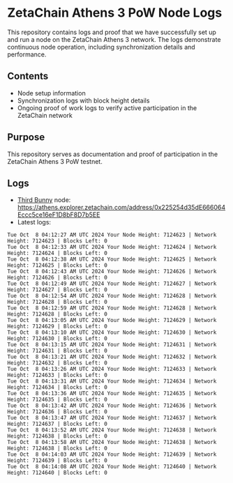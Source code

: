 # ZetaChain Athens 3 PoW Node Logs
This repository contains logs and proof that we have successfully set up and run a node on the ZetaChain Athens 3 network. The logs demonstrate continuous node operation, including synchronization details and performance.

## Contents
- Node setup information
- Synchronization logs with block height details
- Ongoing proof of work logs to verify active participation in the ZetaChain network

## Purpose
This repository serves as documentation and proof of participation in the ZetaChain Athens 3 PoW testnet.

## Logs

- [Third Bunny](https://thirdbunny.xyz/) node: https://athens.explorer.zetachain.com/address/0x225254d35dE666064Eccc5ce16eF1D8bF8D7b5EE
- Latest logs:
```
Tue Oct  8 04:12:27 AM UTC 2024 Your Node Height: 7124623 | Network Height: 7124623 | Blocks Left: 0
Tue Oct  8 04:12:33 AM UTC 2024 Your Node Height: 7124624 | Network Height: 7124624 | Blocks Left: 0
Tue Oct  8 04:12:38 AM UTC 2024 Your Node Height: 7124625 | Network Height: 7124625 | Blocks Left: 0
Tue Oct  8 04:12:43 AM UTC 2024 Your Node Height: 7124626 | Network Height: 7124626 | Blocks Left: 0
Tue Oct  8 04:12:49 AM UTC 2024 Your Node Height: 7124627 | Network Height: 7124627 | Blocks Left: 0
Tue Oct  8 04:12:54 AM UTC 2024 Your Node Height: 7124628 | Network Height: 7124628 | Blocks Left: 0
Tue Oct  8 04:12:59 AM UTC 2024 Your Node Height: 7124628 | Network Height: 7124628 | Blocks Left: 0
Tue Oct  8 04:13:05 AM UTC 2024 Your Node Height: 7124629 | Network Height: 7124629 | Blocks Left: 0
Tue Oct  8 04:13:10 AM UTC 2024 Your Node Height: 7124630 | Network Height: 7124630 | Blocks Left: 0
Tue Oct  8 04:13:15 AM UTC 2024 Your Node Height: 7124631 | Network Height: 7124631 | Blocks Left: 0
Tue Oct  8 04:13:21 AM UTC 2024 Your Node Height: 7124632 | Network Height: 7124632 | Blocks Left: 0
Tue Oct  8 04:13:26 AM UTC 2024 Your Node Height: 7124633 | Network Height: 7124633 | Blocks Left: 0
Tue Oct  8 04:13:31 AM UTC 2024 Your Node Height: 7124634 | Network Height: 7124634 | Blocks Left: 0
Tue Oct  8 04:13:36 AM UTC 2024 Your Node Height: 7124635 | Network Height: 7124635 | Blocks Left: 0
Tue Oct  8 04:13:42 AM UTC 2024 Your Node Height: 7124636 | Network Height: 7124636 | Blocks Left: 0
Tue Oct  8 04:13:47 AM UTC 2024 Your Node Height: 7124637 | Network Height: 7124637 | Blocks Left: 0
Tue Oct  8 04:13:52 AM UTC 2024 Your Node Height: 7124638 | Network Height: 7124638 | Blocks Left: 0
Tue Oct  8 04:13:58 AM UTC 2024 Your Node Height: 7124638 | Network Height: 7124638 | Blocks Left: 0
Tue Oct  8 04:14:03 AM UTC 2024 Your Node Height: 7124639 | Network Height: 7124639 | Blocks Left: 0
Tue Oct  8 04:14:08 AM UTC 2024 Your Node Height: 7124640 | Network Height: 7124640 | Blocks Left: 0
```
